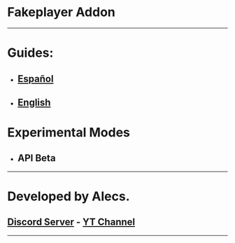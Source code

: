 # Fakeplayer Addon
---
# Guides:
- ## [Español](/guides/ES.md)
- ## [English](/guides/EN.md)

# Experimental Modes
- ## API Beta
---
# Developed by Alecs.
## [Discord Server](https://discord.gg/96Uyt3KWT5) - [YT Channel](https://www.youtube.com/@yosoyalexD)
---
